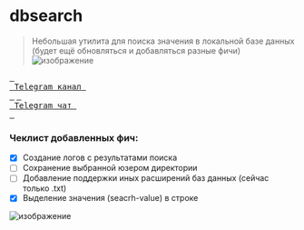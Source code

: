 # dbsearch
> Небольшая утилита для поиска значения в локальной базе данных (будет ещё обновляться и добавляться разные фичи)
![изображение](https://github.com/user-attachments/assets/f2a256be-3cce-4c6d-bce2-42509e2a3f4e)


[Link]: t.me/montemero_ch
[Link2]: https://t.me/+TV_-kNxyq9ZhNGIy

[<kbd> <br> Telegram канал <br> </kbd>][Link] [<kbd> <br> Telegram чат <br> </kbd>][Link2]

### Чеклист добавленных фич:
- [x] Создание логов с результатами поиска
- [ ] Сохранение выбранной юзером директории 
- [ ] Добавление поддержки иных расширений баз данных (сейчас только .txt)
- [x] Выделение значения (seacrh-value) в строке

![изображение](https://github.com/user-attachments/assets/5167d337-34ab-4dd4-8c5b-270e3096b18f)


